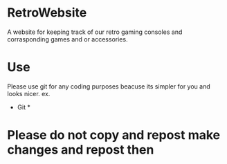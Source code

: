 # RetroWebsite
A website for keeping track of our retro gaming consoles and corrasponding games and or accessories.

# Use
Please use git for any coding purposes beacuse its simpler for you and looks nicer.
ex. 
* Git *

# Please do not copy and repost make changes and repost then

